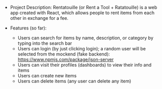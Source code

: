 - Project Description:
  Rentatouille (or Rent a Tool + Ratatouille) is a web app created with React, which allows people to rent items from each other in exchange for a fee.

- Features (so far):
  - Users can search for items by name, description, or category by typing into the search bar
  - Users can login (by just clicking login); a random user will be selected from the mockend (fake backend): https://www.npmjs.com/package/json-server
  - Users can visit their profiles (dashboards) to view their info and items
  - Users can create new items
  - Users can delete items (any user can delete any item)